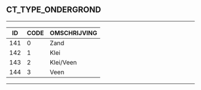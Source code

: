## CT_TYPE_ONDERGROND

***

|ID                              	|CODE          	|OMSCHRIJVING|
|------                          	|----          	|-----    |
|141|0|Zand|
|142|1|Klei|
|143|2|Klei/Veen|
|144|3|Veen|


***
